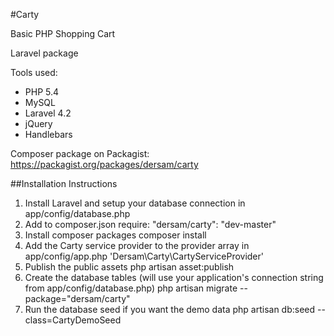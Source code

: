 #Carty

Basic PHP Shopping Cart

Laravel package

Tools used:

*   PHP 5.4
*   MySQL
*   Laravel 4.2
*   jQuery
*   Handlebars

Composer package on Packagist:
    https://packagist.org/packages/dersam/carty

##Installation Instructions

1. Install Laravel and setup your database connection in app/config/database.php
2. Add to composer.json require:
    "dersam/carty": "dev-master"
3. Install composer packages
    composer install
4. Add the Carty service provider to the provider array in app/config/app.php
    'Dersam\Carty\CartyServiceProvider'
5. Publish the public assets
    php artisan asset:publish
6. Create the database tables (will use your application's connection string from app/config/database.php)
    php artisan migrate --package="dersam/carty"
7. Run the database seed if you want the demo data
    php artisan db:seed --class=CartyDemoSeed